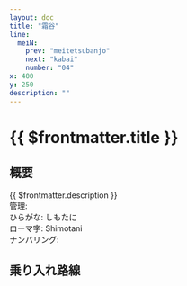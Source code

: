 ```yaml
---
layout: doc
title: "霜谷"
line:
  meiN:
    prev: "meitetsubanjo"
    next: "kabai"
    number: "04"
x: 400
y: 250
description: ""
---
```


# {{ $frontmatter.title }} <ViewinMap />
<!-- ![駅の写真の説明](駅の写真のURL) -->

## 概要
{{ $frontmatter.description }}  
管理:   
ひらがな: しもたに  
ローマ字: Shimotani  
ナンバリング: <Numberling />

## 乗り入れ路線
<LineInfo />
